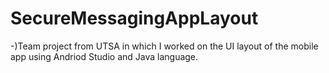 # SecureMessagingAppLayout
-)Team project from UTSA in which I worked on the UI layout of the mobile app using Andriod Studio and Java language. 
